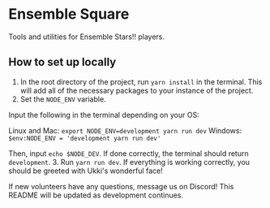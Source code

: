 # Ensemble Square

Tools and utilities for Ensemble Stars!! players.

## How to set up locally
1. In the root directory of the project, run `yarn install` in the terminal. This will add all of the necessary packages to your instance of the project.
2. Set the `NODE_ENV` variable.

Input the following in the terminal depending on your OS:

Linux and Mac: `export NODE_ENV=development yarn run dev`
Windows: `$env:NODE_ENV = 'development yarn run dev'`

Then, input `echo $NODE_DEV`. If done correctly, the terminal should return `development`.
3. Run `yarn run dev`. If everything is working correctly, you should be greeted with Ukki's wonderful face!

If new volunteers have any questions, message us on Discord! This README will be updated as development continues.
